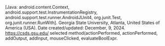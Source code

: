 [Java: android.content.Context, android.support.test.InstrumentationRegistry, android.support.test.runner.AndroidJUnit4, org.junit.Test, org.junit.runner.RunWith].
Georgia State University, Atlanta, United States of America (USA). Date created/updated: December, 9, 2024.
https://csds.gsu.edu/
selected method(actionPerformed, actionPerformed, addOutput, addInput, mouseClicked, evaluateBoolExpr.
